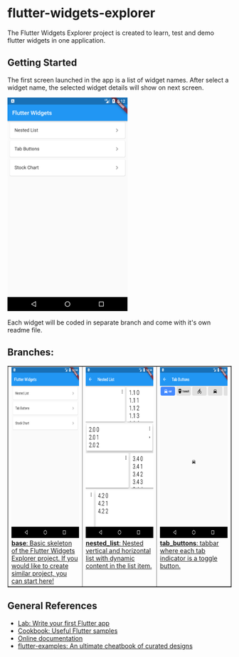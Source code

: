 # flutter-widgets-explorer

The Flutter Widgets Explorer project is created to learn, test and demo flutter widgets in one application.

## Getting Started

The first screen launched in the app is a list of widget names. 
After select a widget name, the selected widget details will show on next screen.
<p> 
<img alt="Main Screen" src="images/main.png" height="480px" width="270px" />
</p>
Each widget will be coded in separate branch and come with it's own readme file.

## Branches:

<table border="1" cellspacing="0" cellpadding="0">
<tr valign="top">
<td width="33.3%">
<a href="intro.md" target="_blank">
<img alt="Main Screen" src="images/thumbnail.png" height="384px" width="216px" />
</br><strong>base</strong>: Basic skeleton of the Flutter Widgets Explorer project. If you would like to create similar project, you can start here!
</a> 
</td>
<td width="33.3%">
<a href="lib/nested_list/README.md" target="_blank">
<img alt="Nested List Screen" src="images/nested_list/thumbnail.png" height="384px" width="216px" />
</br><strong>nested_list</strong>: Nested vertical and horizontal list with dynamic content in the list item.
</a> 
</td>
<td width="33.3%">
<a href="lib/tab_buttons/README.md" target="_blank">
<img alt="Tab Buttons Screen" src="images/tab_buttons/thumbnail.png" height="384px" width="216px"  />
</br><strong>tab_buttons</strong>: tabbar where each tab indicator is a toggle button.
</a> 
</td>
</tr>
<table>

## General References

- [Lab: Write your first Flutter app](https://flutter.dev/docs/get-started/codelab)
- [Cookbook: Useful Flutter samples](https://flutter.dev/docs/cookbook)
- [Online documentation](https://flutter.dev/docs)
- [flutter-examples: An ultimate cheatbook of curated designs](http://flutterexamples.com/)